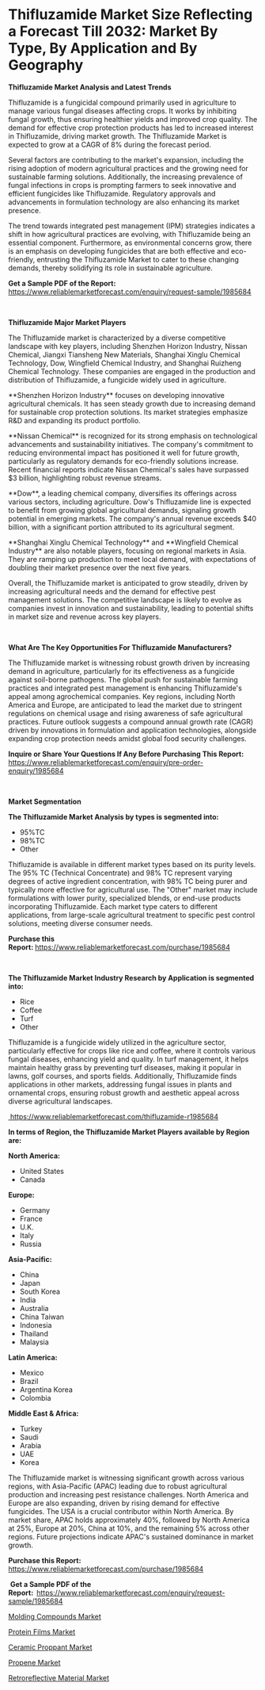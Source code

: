 <p><h1>Thifluzamide Market Size Reflecting a Forecast Till 2032: Market By Type, By Application and By Geography</h1></p><p><strong>Thifluzamide Market Analysis and Latest Trends</strong></p>
<p><p>Thifluzamide is a fungicidal compound primarily used in agriculture to manage various fungal diseases affecting crops. It works by inhibiting fungal growth, thus ensuring healthier yields and improved crop quality. The demand for effective crop protection products has led to increased interest in Thifluzamide, driving market growth. The Thifluzamide Market is expected to grow at a CAGR of 8% during the forecast period.</p><p>Several factors are contributing to the market's expansion, including the rising adoption of modern agricultural practices and the growing need for sustainable farming solutions. Additionally, the increasing prevalence of fungal infections in crops is prompting farmers to seek innovative and efficient fungicides like Thifluzamide. Regulatory approvals and advancements in formulation technology are also enhancing its market presence. </p><p>The trend towards integrated pest management (IPM) strategies indicates a shift in how agricultural practices are evolving, with Thifluzamide being an essential component. Furthermore, as environmental concerns grow, there is an emphasis on developing fungicides that are both effective and eco-friendly, entrusting the Thifluzamide Market to cater to these changing demands, thereby solidifying its role in sustainable agriculture.</p></p>
<p><strong>Get a Sample PDF of the Report:&nbsp;</strong> <a href="https://www.reliablemarketforecast.com/enquiry/request-sample/1985684?utm_campaign=1906&utm_medium=2&utm_source=Github&utm_content=ia&utm_term=01042025&utm_id=thifluzamide">https://www.reliablemarketforecast.com/enquiry/request-sample/1985684</a></p>
<p>&nbsp;</p>
<p><strong>Thifluzamide Major Market Players</strong></p>
<p><p>The Thifluzamide market is characterized by a diverse competitive landscape with key players, including Shenzhen Horizon Industry, Nissan Chemical, Jiangxi Tiansheng New Materials, Shanghai Xinglu Chemical Technology, Dow, Wingfield Chemical Industry, and Shanghai Ruizheng Chemical Technology. These companies are engaged in the production and distribution of Thifluzamide, a fungicide widely used in agriculture.</p><p>**Shenzhen Horizon Industry** focuses on developing innovative agricultural chemicals. It has seen steady growth due to increasing demand for sustainable crop protection solutions. Its market strategies emphasize R&D and expanding its product portfolio.</p><p>**Nissan Chemical** is recognized for its strong emphasis on technological advancements and sustainability initiatives. The company's commitment to reducing environmental impact has positioned it well for future growth, particularly as regulatory demands for eco-friendly solutions increase. Recent financial reports indicate Nissan Chemical's sales have surpassed $3 billion, highlighting robust revenue streams.</p><p>**Dow**, a leading chemical company, diversifies its offerings across various sectors, including agriculture. Dow's Thifluzamide line is expected to benefit from growing global agricultural demands, signaling growth potential in emerging markets. The company's annual revenue exceeds $40 billion, with a significant portion attributed to its agricultural segment.</p><p>**Shanghai Xinglu Chemical Technology** and **Wingfield Chemical Industry** are also notable players, focusing on regional markets in Asia. They are ramping up production to meet local demand, with expectations of doubling their market presence over the next five years.</p><p>Overall, the Thifluzamide market is anticipated to grow steadily, driven by increasing agricultural needs and the demand for effective pest management solutions. The competitive landscape is likely to evolve as companies invest in innovation and sustainability, leading to potential shifts in market size and revenue across key players.</p></p>
<p>&nbsp;</p>
<p><strong>What Are The Key Opportunities For Thifluzamide Manufacturers?</strong></p>
<p><p>The Thifluzamide market is witnessing robust growth driven by increasing demand in agriculture, particularly for its effectiveness as a fungicide against soil-borne pathogens. The global push for sustainable farming practices and integrated pest management is enhancing Thifluzamide's appeal among agrochemical companies. Key regions, including North America and Europe, are anticipated to lead the market due to stringent regulations on chemical usage and rising awareness of safe agricultural practices. Future outlook suggests a compound annual growth rate (CAGR) driven by innovations in formulation and application technologies, alongside expanding crop protection needs amidst global food security challenges.</p></p>
<p><strong>Inquire or Share Your Questions If Any Before Purchasing This Report:</strong> <a href="https://www.reliablemarketforecast.com/enquiry/pre-order-enquiry/1985684?utm_campaign=1906&utm_medium=2&utm_source=Github&utm_content=ia&utm_term=01042025&utm_id=thifluzamide">https://www.reliablemarketforecast.com/enquiry/pre-order-enquiry/1985684</a></p>
<p>&nbsp;</p>
<p><strong>Market Segmentation</strong></p>
<p><strong>The Thifluzamide Market Analysis by types is segmented into:</strong></p>
<p><ul><li>95%TC</li><li>98%TC</li><li>Other</li></ul></p>
<p><p>Thifluzamide is available in different market types based on its purity levels. The 95% TC (Technical Concentrate) and 98% TC represent varying degrees of active ingredient concentration, with 98% TC being purer and typically more effective for agricultural use. The "Other" market may include formulations with lower purity, specialized blends, or end-use products incorporating Thifluzamide. Each market type caters to different applications, from large-scale agricultural treatment to specific pest control solutions, meeting diverse consumer needs.</p></p>
<p><strong>Purchase this Report:&nbsp;</strong><a href="https://www.reliablemarketforecast.com/purchase/1985684?utm_campaign=1906&utm_medium=2&utm_source=Github&utm_content=ia&utm_term=01042025&utm_id=thifluzamide">https://www.reliablemarketforecast.com/purchase/1985684</a></p>
<p>&nbsp;</p>
<p><strong>The Thifluzamide Market Industry Research by Application is segmented into:</strong></p>
<p><ul><li>Rice</li><li>Coffee</li><li>Turf</li><li>Other</li></ul></p>
<p><p>Thifluzamide is a fungicide widely utilized in the agriculture sector, particularly effective for crops like rice and coffee, where it controls various fungal diseases, enhancing yield and quality. In turf management, it helps maintain healthy grass by preventing turf diseases, making it popular in lawns, golf courses, and sports fields. Additionally, Thifluzamide finds applications in other markets, addressing fungal issues in plants and ornamental crops, ensuring robust growth and aesthetic appeal across diverse agricultural landscapes.</p></p>
<p><a href="https://www.reliablemarketforecast.com/thifluzamide-r1985684?utm_campaign=1906&utm_medium=2&utm_source=Github&utm_content=ia&utm_term=01042025&utm_id=thifluzamide">&nbsp;https://www.reliablemarketforecast.com/thifluzamide-r1985684</a></p>
<p><strong>In terms of Region, the Thifluzamide Market Players available by Region are:</strong></p>
<p>
    <p> <strong> North America: </strong>
        <ul>
            <li>United States</li>
            <li>Canada</li>
        </ul>
        </p> 
    <p> <strong> Europe: </strong>
        <ul>
            <li>Germany</li>
            <li>France</li>
            <li>U.K.</li>
            <li>Italy</li>
            <li>Russia</li>
        </ul>
        </p> 
    <p> <strong> Asia-Pacific: </strong>
        <ul>
            <li>China</li>
            <li>Japan</li>
            <li>South Korea</li>
            <li>India</li>
            <li>Australia</li>
            <li>China Taiwan</li>
            <li>Indonesia</li>
            <li>Thailand</li>
            <li>Malaysia</li>
        </ul>
        </p> 
    <p> <strong> Latin America: </strong>
        <ul>
            <li>Mexico</li>
            <li>Brazil</li>
            <li>Argentina Korea</li>
            <li>Colombia</li>
        </ul>
        </p> 
    <p> <strong> Middle East & Africa: </strong>
        <ul>
            <li>Turkey</li>
            <li>Saudi</li>
            <li>Arabia</li>
            <li>UAE</li>
            <li>Korea</li>
        </ul>
    </p>
    </p>
<p><p>The Thifluzamide market is witnessing significant growth across various regions, with Asia-Pacific (APAC) leading due to robust agricultural production and increasing pest resistance challenges. North America and Europe are also expanding, driven by rising demand for effective fungicides. The USA is a crucial contributor within North America. By market share, APAC holds approximately 40%, followed by North America at 25%, Europe at 20%, China at 10%, and the remaining 5% across other regions. Future projections indicate APAC's sustained dominance in market growth.</p></p>
<p><strong>Purchase this Report: </strong><a href="https://www.reliablemarketforecast.com/purchase/1985684?utm_campaign=1906&utm_medium=2&utm_source=Github&utm_content=ia&utm_term=01042025&utm_id=thifluzamide">https://www.reliablemarketforecast.com/purchase/1985684</a></p>
<p>&nbsp;<strong>Get a Sample PDF of the Report:&nbsp;&nbsp;</strong><a href="https://www.reliablemarketforecast.com/enquiry/request-sample/1985684?utm_campaign=1906&utm_medium=2&utm_source=Github&utm_content=ia&utm_term=01042025&utm_id=thifluzamide">https://www.reliablemarketforecast.com/enquiry/request-sample/1985684</a></p>
<p><strong></strong></p>
<p><p><a href="https://github.com/mafuzakirju/Market-Research-Report-List-1/blob/main/molding-compounds-market.md?utm_campaign=1906&utm_medium=2&utm_source=Github&utm_content=ia&utm_term=01042025&utm_id=thifluzamide">Molding Compounds Market</a></p><p><a href="https://github.com/akramisabtu/Market-Research-Report-List-1/blob/main/protein-films-market.md?utm_campaign=1906&utm_medium=2&utm_source=Github&utm_content=ia&utm_term=01042025&utm_id=thifluzamide">Protein Films Market</a></p><p><a href="https://github.com/izetajhazuga/Market-Research-Report-List-1/blob/main/ceramic-proppant-market.md?utm_campaign=1906&utm_medium=2&utm_source=Github&utm_content=ia&utm_term=01042025&utm_id=thifluzamide">Ceramic Proppant Market</a></p><p><a href="https://github.com/Mayankdeswa/Market-Research-Report-List-1/blob/main/propene-market.md?utm_campaign=1906&utm_medium=2&utm_source=Github&utm_content=ia&utm_term=01042025&utm_id=thifluzamide">Propene Market</a></p><p><a href="https://github.com/cherrivacius/Market-Research-Report-List-1/blob/main/retroreflective-material-market.md?utm_campaign=1906&utm_medium=2&utm_source=Github&utm_content=ia&utm_term=01042025&utm_id=thifluzamide">Retroreflective Material Market</a></p></p>